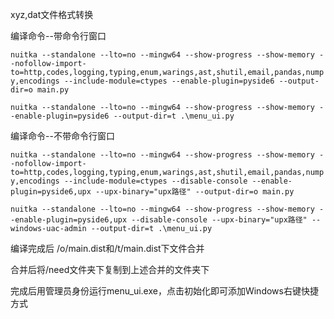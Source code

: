 xyz,dat文件格式转换

编译命令--带命令行窗口

`nuitka --standalone --lto=no --mingw64 --show-progress --show-memory
--nofollow-import-to=http,codes,logging,typing,enum,warings,ast,shutil,email,pandas,numpy,encodings
--include-module=ctypes --enable-plugin=pyside6 --output-dir=o main.py`

`nuitka --standalone --lto=no --mingw64 --show-progress --show-memory --enable-plugin=pyside6 --output-dir=t .\menu_ui.py`

编译命令--不带命令行窗口

`nuitka --standalone --lto=no --mingw64 --show-progress --show-memory
--nofollow-import-to=http,codes,logging,typing,enum,warings,ast,shutil,email,pandas,numpy,encodings
--include-module=ctypes --disable-console --enable-plugin=pyside6,upx --upx-binary="upx路径" --output-dir=o main.py`

`nuitka --standalone --lto=no --mingw64 --show-progress --show-memory --enable-plugin=pyside6,upx --disable-console --upx-binary="upx路径" --windows-uac-admin --output-dir=t .\menu_ui.py`

编译完成后 /o/main.dist和/t/main.dist下文件合并

合并后将/need文件夹下复制到上述合并的文件夹下

完成后用管理员身份运行menu_ui.exe，点击初始化即可添加Windows右键快捷方式
